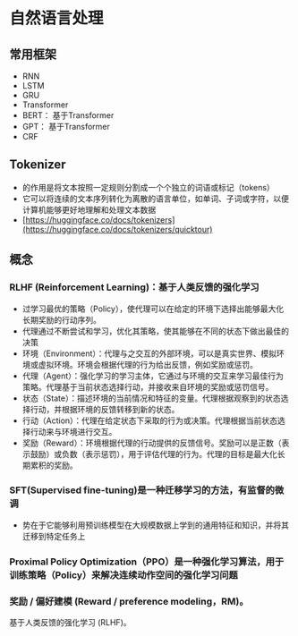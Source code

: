 # 自然语言处理

## 常用框架
- RNN
- LSTM
- GRU
- Transformer
- BERT： 基于Transformer
- GPT： 基于Transformer
- CRF

## Tokenizer
- 的作用是将文本按照一定规则分割成一个个独立的词语或标记（tokens）
- 它可以将连续的文本序列转化为离散的语言单位，如单词、子词或字符，以便计算机能够更好地理解和处理文本数据
- [https://huggingface.co/docs/tokenizers](https://huggingface.co/docs/tokenizers/quicktour)

## 概念
### RLHF (Reinforcement Learning)：基于人类反馈的强化学习
- 过学习最优的策略（Policy），使代理可以在给定的环境下选择出能够最大化长期奖励的行动序列。
- 代理通过不断尝试和学习，优化其策略，使其能够在不同的状态下做出最佳的决策
- 环境（Environment）：代理与之交互的外部环境，可以是真实世界、模拟环境或虚拟环境。环境会根据代理的行为给出反馈，例如奖励或惩罚。
- 代理（Agent）：强化学习的学习主体，它通过与环境的交互来学习最佳行为策略。代理基于当前状态选择行动，并接收来自环境的奖励或惩罚信号。
- 状态（State）：描述环境的当前情况和特征的变量。代理根据观察到的状态选择行动，并根据环境的反馈转移到新的状态。
- 行动（Action）：代理在给定状态下采取的行为或决策。代理根据当前状态选择行动来与环境进行交互。
- 奖励（Reward）：环境根据代理的行动提供的反馈信号。奖励可以是正数（表示鼓励）或负数（表示惩罚），用于评估代理的行为。代理的目标是最大化长期累积的奖励。
### SFT(Supervised fine-tuning)是一种迁移学习的方法，有监督的微调
- 势在于它能够利用预训练模型在大规模数据上学到的通用特征和知识，并将其迁移到特定任务上
### Proximal Policy Optimization（PPO）是一种强化学习算法，用于训练策略（Policy）来解决连续动作空间的强化学习问题

### 奖励 / 偏好建模 (Reward / preference modeling，RM)。
基于人类反馈的强化学习 (RLHF)。
